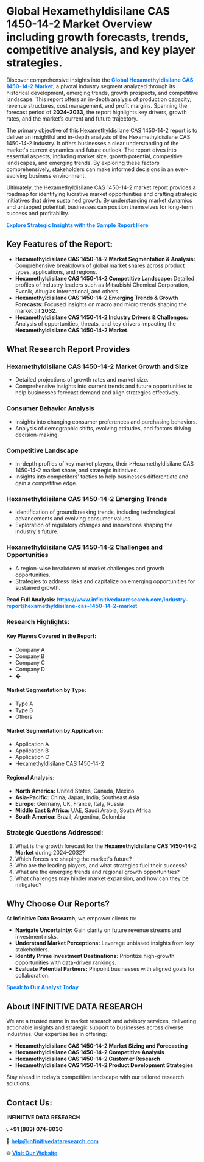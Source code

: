 <h1>Global Hexamethyldisilane CAS 1450-14-2 Market Overview including growth forecasts, trends, competitive analysis, and key player strategies.</h1>
<p>
Discover comprehensive insights into the 
<a href="https://www.infinitivedataresearch.com/industry-report/hexamethyldisilane-cas-1450-14-2-market" rel="dofollow" style="color: #007BFF; text-decoration: none;"><strong>Global Hexamethyldisilane CAS 1450-14-2 Market</strong></a>, a pivotal industry segment analyzed through its historical development, emerging trends, growth prospects, and competitive landscape. This report offers an in-depth analysis of production capacity, revenue structures, cost management, and profit margins. Spanning the forecast period of <strong>2024–2033</strong>, the report highlights key drivers, growth rates, and the market’s current and future trajectory.
</p>
<p>
The primary objective of this Hexamethyldisilane CAS 1450-14-2 report is to deliver an insightful and in-depth analysis of the Hexamethyldisilane CAS 1450-14-2 industry. It offers businesses a clear understanding of the market's current dynamics and future outlook. The report dives into essential aspects, including market size, growth potential, competitive landscapes, and emerging trends. By exploring these factors comprehensively, stakeholders can make informed decisions in an ever-evolving business environment.
</p>
<p>
Ultimately, the Hexamethyldisilane CAS 1450-14-2 market report provides a roadmap for identifying lucrative market opportunities and crafting strategic initiatives that drive sustained growth. By understanding market dynamics and untapped potential, businesses can position themselves for long-term success and profitability.
</p>
<p>
<a href="https://www.infinitivedataresearch.com/request-sample/reportId=110461" style="color: #007BFF; text-decoration: none;"><strong>Explore Strategic Insights with the Sample Report Here</strong></a>
</p>

<h2>Key Features of the Report:</h2>
<ul>
<li><strong>Hexamethyldisilane CAS 1450-14-2 Market Segmentation & Analysis:</strong> Comprehensive breakdown of global market shares across product types, applications, and regions.</li>
<li><strong>Hexamethyldisilane CAS 1450-14-2 Competitive Landscape:</strong> Detailed profiles of industry leaders such as Mitsubishi Chemical Corporation, Evonik, Altuglas International, and others.</li>
<li><strong>Hexamethyldisilane CAS 1450-14-2 Emerging Trends & Growth Forecasts:</strong> Focused insights on macro and micro trends shaping the market till <strong>2032</strong>.</li>
<li><strong>Hexamethyldisilane CAS 1450-14-2 Industry Drivers & Challenges:</strong> Analysis of opportunities, threats, and key drivers impacting the <strong>Hexamethyldisilane CAS 1450-14-2 Market</strong>.</li>
</ul>

<h2>What Research Report Provides</h2>
<h3>Hexamethyldisilane CAS 1450-14-2 Market Growth and Size</h3>
<ul>
<li>Detailed projections of growth rates and market size.</li>
<li>Comprehensive insights into current trends and future opportunities to help businesses forecast demand and align strategies effectively.</li>
</ul>

<h3>Consumer Behavior Analysis</h3>
<ul>
<li>Insights into changing consumer preferences and purchasing behaviors.</li>
<li>Analysis of demographic shifts, evolving attitudes, and factors driving decision-making.</li>
</ul>

<h3>Competitive Landscape</h3>
<ul>
<li>In-depth profiles of key market players, their >Hexamethyldisilane CAS 1450-14-2 market share, and strategic initiatives.</li>
<li>Insights into competitors' tactics to help businesses differentiate and gain a competitive edge.</li>
</ul>

<h3>Hexamethyldisilane CAS 1450-14-2 Emerging Trends</h3>
<ul>
<li>Identification of groundbreaking trends, including technological advancements and evolving consumer values.</li>
<li>Exploration of regulatory changes and innovations shaping the industry's future.</li>
</ul>

<h3>Hexamethyldisilane CAS 1450-14-2 Challenges and Opportunities</h3>
<ul>
<li>A region-wise breakdown of market challenges and growth opportunities.</li>
<li>Strategies to address risks and capitalize on emerging opportunities for sustained growth.</li>
</ul>
<p><strong>Read Full Analysis:</strong> <a href="https://www.infinitivedataresearch.com/industry-report/hexamethyldisilane-cas-1450-14-2-market" rel="dofollow" style="color: #007BFF; text-decoration: none;"><strong>https://www.infinitivedataresearch.com/industry-report/hexamethyldisilane-cas-1450-14-2-market</strong></a></p>
<h3>Research Highlights:</h3>
<h4>Key Players Covered in the Report:</h4>
<ul><li>Company A</li><li>Company B</li><li>Company C</li><li>Company D</li><li>�</li></ul>
<h4>Market Segmentation by Type:</h4>
<ul><li>Type A</li><li>Type B</li><li>Others</li></ul>
<h4>Market Segmentation by Application:</h4>
<ul><li>Application A</li><li>Application B</li><li>Application C</li><li>Hexamethyldisilane CAS 1450-14-2</li></ul>

<h4>Regional Analysis:</h4>
<ul>
<li><strong>North America:</strong> United States, Canada, Mexico</li>
<li><strong>Asia-Pacific:</strong> China, Japan, India, Southeast Asia</li>
<li><strong>Europe:</strong> Germany, UK, France, Italy, Russia</li>
<li><strong>Middle East & Africa:</strong> UAE, Saudi Arabia, South Africa</li>
<li><strong>South America:</strong> Brazil, Argentina, Colombia</li>
</ul>

<h3>Strategic Questions Addressed:</h3>
<ol>
<li>What is the growth forecast for the <strong>Hexamethyldisilane CAS 1450-14-2 Market</strong> during 2024–2032?</li>
<li>Which forces are shaping the market's future?</li>
<li>Who are the leading players, and what strategies fuel their success?</li>
<li>What are the emerging trends and regional growth opportunities?</li>
<li>What challenges may hinder market expansion, and how can they be mitigated?</li>
</ol>

<h2>Why Choose Our Reports?</h2>
<p>At <strong>Infinitive Data Research</strong>, we empower clients to:</p>
<ul>
<li><strong>Navigate Uncertainty:</strong> Gain clarity on future revenue streams and investment risks.</li>
<li><strong>Understand Market Perceptions:</strong> Leverage unbiased insights from key stakeholders.</li>
<li><strong>Identify Prime Investment Destinations:</strong> Prioritize high-growth opportunities with data-driven rankings.</li>
<li><strong>Evaluate Potential Partners:</strong> Pinpoint businesses with aligned goals for collaboration.</li>
</ul>
<p><a href="https://www.infinitivedataresearch.com/industry-report/hexamethyldisilane-cas-1450-14-2-market" rel="dofollow" style="color: #007BFF; text-decoration: none;"><strong>Speak to Our Analyst Today</strong></a></p>

<h2>About INFINITIVE DATA RESEARCH</h2>
<p>We are a trusted name in market research and advisory services, delivering actionable insights and strategic support to businesses across diverse industries. Our expertise lies in offering:</p>
<ul>
<li><strong>Hexamethyldisilane CAS 1450-14-2 Market Sizing and Forecasting</strong></li>
<li><strong>Hexamethyldisilane CAS 1450-14-2 Competitive Analysis</strong></li>
<li><strong>Hexamethyldisilane CAS 1450-14-2 Customer Research</strong></li>
<li><strong>Hexamethyldisilane CAS 1450-14-2 Product Development Strategies</strong></li>
</ul>
<p>Stay ahead in today’s competitive landscape with our tailored research solutions.</p>

<h2>Contact Us:</h2>
<p><strong>INFINITIVE DATA RESEARCH</strong></p>
<p>📞 <strong>+91 (883) 074-8030</strong></p>
<p>📧 <strong><a href="mailto:help@infinitivedataresearch.com" style="color: #007BFF;">help@infinitivedataresearch.com</a></strong></p>
<p>🌐 <strong><a href="https://www.infinitivedataresearch.com" rel="dofollow" style="color: #007BFF;">Visit Our Website</a></strong></p>